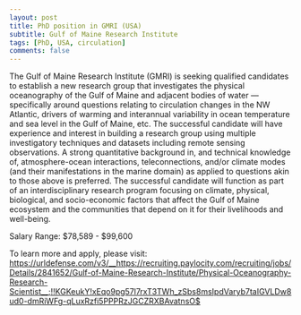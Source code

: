 ```yaml
---
layout: post
title: PhD position in GMRI (USA)
subtitle: Gulf of Maine Research Institute
tags: [PhD, USA, circulation]
comments: false
---
```

The Gulf of Maine Research Institute (GMRI) is seeking qualified candidates
to establish a new research group that investigates the physical
oceanography of the Gulf of Maine and adjacent bodies of water —
specifically around questions relating to circulation changes in the NW
Atlantic, drivers of warming and interannual variability in ocean
temperature and sea level in the Gulf of Maine, etc. The successful
candidate will have experience and interest in building a research group
using multiple investigatory techniques and datasets including remote
sensing observations. A strong quantitative background in, and technical
knowledge of, atmosphere-ocean interactions, teleconnections, and/or
climate modes (and their manifestations in the marine domain) as applied to
questions akin to those above is preferred. The successful candidate will
function as part of an interdisciplinary research program focusing on
climate, physical, biological, and socio-economic factors that affect the
Gulf of Maine ecosystem and the communities that depend on it for their
livelihoods and well-being.

Salary Range: $78,589 - $99,600

To learn more and apply, please visit:
https://urldefense.com/v3/__https://recruiting.paylocity.com/recruiting/jobs/Details/2841652/Gulf-of-Maine-Research-Institute/Physical-Oceanography-Research-Scientist__;!!KGKeukY!xEqo9pg57l7rxT3TWh_zSbs8msIpdVaryb7taIGVLDw8ud0-dmRiWFg-qLuxRzfi5PPPRzJGCZRXBAvatnsO$

